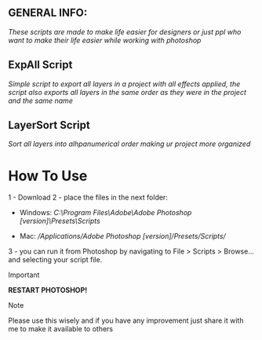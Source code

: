 

## GENERAL INFO:
_These scripts are made to make life easier for designers or
just ppl who want to make their life easier while working with photoshop_



## ExpAll Script

_Simple script to export all layers in a project with all effects applied, the script also exports all layers in the same order as they were in the project and the same name_


## LayerSort Script

_Sort all layers into alhpanumerical order making ur project more organized_


# How To Use

1 - Download 
2 - place the files in the next folder:

 - Windows: _C:\Program Files\Adobe\Adobe Photoshop [version]\Presets\Scripts_

 - Mac: _/Applications/Adobe Photoshop [version]/Presets/Scripts/_

3 - you can run it from Photoshop by navigating to File > Scripts > Browse... and selecting your script file.

> [!IMPORTANT]
**RESTART PHOTOSHOP!**

> [!NOTE]
> Please use this wisely and if you have any improvement just share it with me to make it available to others

